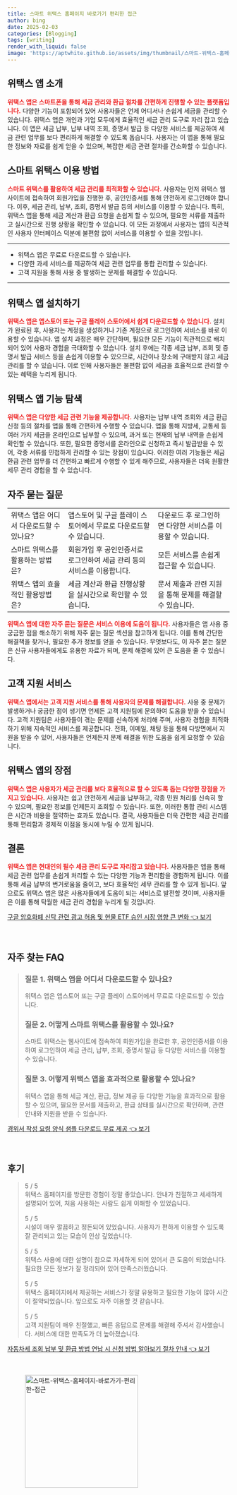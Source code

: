 ```yaml
---
title: 스마트 위택스 홈페이지 바로가기 편리한 접근
author: bing
date: 2025-02-03
categories: [Blogging]
tags: [writing]
render_with_liquid: false
image: 'https://aptwhite.github.io/assets/img/thumbnail/스마트-위택스-홈페이지-바로가기-편리한-접근.webp'
---
```



<h2 id='위택스 앱 소개'>위택스 앱 소개</h2>

<p><b><span style="color: #ee2323;">위택스 앱은 스마트폰을 통해 세금 관리와 환급 절차를 간편하게 진행할 수 있는 플랫폼입니다.</span></b> 다양한 기능이 포함되어 있어 사용자들은 언제 어디서나 손쉽게 세금을 관리할 수 있습니다. 위택스 앱은 개인과 기업 모두에게 효율적인 세금 관리 도구로 자리 잡고 있습니다. 이 앱은 세금 납부, 납부 내역 조회, 증명서 발급 등 다양한 서비스를 제공하여 세금 관련 업무를 보다 편리하게 해결할 수 있도록 돕습니다. 사용자는 이 앱을 통해 필요한 정보와 자료를 쉽게 얻을 수 있으며, 복잡한 세금 관련 절차를 간소화할 수 있습니다.</p>

<h2 id='스마트 위택스 이용 방법'>스마트 위택스 이용 방법</h2>

<p><b><span style="color: #ee2323;">스마트 위택스를 활용하여 세금 관리를 최적화할 수 있습니다.</span></b> 사용자는 먼저 위택스 웹사이트에 접속하여 회원가입을 진행한 후, 공인인증서를 통해 안전하게 로그인해야 합니다. 이후, 세금 관리, 납부, 조회, 증명서 발급 등의 서비스를 이용할 수 있습니다. 특히, 위택스 앱을 통해 세금 계산과 환급 요청을 손쉽게 할 수 있으며, 필요한 서류를 제출하고 실시간으로 진행 상황을 확인할 수 있습니다. 이 모든 과정에서 사용자는 앱의 직관적인 사용자 인터페이스 덕분에 불편함 없이 서비스를 이용할 수 있을 것입니다.</p>

<hr />

<ul>
    <li>위택스 앱은 무료로 다운로드할 수 있습니다.</li>
    <li>다양한 과세 서비스를 제공하여 세금 관련 업무를 통합 관리할 수 있습니다.</li>
    <li>고객 지원을 통해 사용 중 발생하는 문제를 해결할 수 있습니다.</li>
</ul>

<hr />

<h2 id='위택스 앱 설치하기'>위택스 앱 설치하기</h2>

<p><b><span style="color: #ee2323;">위택스 앱은 앱스토어 또는 구글 플레이 스토어에서 쉽게 다운로드할 수 있습니다.</span></b> 설치가 완료된 후, 사용자는 계정을 생성하거나 기존 계정으로 로그인하여 서비스를 바로 이용할 수 있습니다. 앱 설치 과정은 매우 간단하며, 필요한 모든 기능이 직관적으로 배치되어 있어 사용자 경험을 극대화할 수 있습니다. 설치 후에는 각종 세금 납부, 조회 및 증명서 발급 서비스 등을 손쉽게 이용할 수 있으므로, 시간이나 장소에 구애받지 않고 세금 관리를 할 수 있습니다. 이로 인해 사용자들은 불편함 없이 세금을 효율적으로 관리할 수 있는 혜택을 누리게 됩니다.</p>

<h2 id='위택스 앱 기능 탐색'>위택스 앱 기능 탐색</h2>

<p><b><span style="color: #ee2323;">위택스 앱은 다양한 세금 관련 기능을 제공합니다.</span></b> 사용자는 납부 내역 조회와 세금 환급 신청 등의 절차를 앱을 통해 간편하게 수행할 수 있습니다. 앱을 통해 지방세, 교통세 등 여러 가지 세금을 온라인으로 납부할 수 있으며, 과거 또는 현재의 납부 내역을 손쉽게 확인할 수 있습니다. 또한, 필요한 증명서를 온라인으로 신청하고 즉시 발급받을 수 있어, 각종 서류를 민첩하게 관리할 수 있는 장점이 있습니다. 이러한 여러 기능들은 세금 환급 관련 업무를 더 간편하고 빠르게 수행할 수 있게 해주므로, 사용자들은 더욱 원활한 세무 관리 경험을 할 수 있습니다.</p>

<h2 id='자주 묻는 질문'>자주 묻는 질문</h2>

<table>
    <tr>
        <td>위택스 앱은 어디서 다운로드할 수 있나요?</td>
        <td>앱스토어 및 구글 플레이 스토어에서 무료로 다운로드할 수 있습니다.</td>
        <td>다운로드 후 로그인하면 다양한 서비스를 이용할 수 있습니다.</td>
    </tr>
    <tr>
        <td>스마트 위택스를 활용하는 방법은?</td>
        <td>회원가입 후 공인인증서로 로그인하여 세금 관리 등의 서비스를 이용합니다.</td>
        <td>모든 서비스를 손쉽게 접근할 수 있습니다.</td>
    </tr>
    <tr>
        <td>위택스 앱의 효율적인 활용방법은?</td>
        <td>세금 계산과 환급 진행상황을 실시간으로 확인할 수 있습니다.</td>
        <td>문서 제출과 관련 지원을 통해 문제를 해결할 수 있습니다.</td>
    </tr>
</table>

<p><b><span style="color: #ee2323;">위택스 앱에 대한 자주 묻는 질문은 서비스 이용에 도움이 됩니다.</span></b> 사용자들은 앱 사용 중 궁금한 점을 해소하기 위해 자주 묻는 질문 섹션을 참고하게 됩니다. 이를 통해 간단한 해결책을 찾거나, 필요한 추가 정보를 얻을 수 있습니다. 무엇보다도, 이 자주 묻는 질문은 신규 사용자들에게도 유용한 자료가 되며, 문제 해결에 있어 큰 도움을 줄 수 있습니다.</p>

<h2 id='고객 지원 서비스'>고객 지원 서비스</h2>

<p><b><span style="color: #ee2323;">위택스 앱에서는 고객 지원 서비스를 통해 사용자의 문제를 해결합니다.</span></b> 사용 중 문제가 발생하거나 궁금한 점이 생기면 언제든 고객 지원팀에 문의하여 도움을 받을 수 있습니다. 고객 지원팀은 사용자들이 겪는 문제를 신속하게 처리해 주며, 사용자 경험을 최적화하기 위해 지속적인 서비스를 제공합니다. 전화, 이메일, 채팅 등을 통해 다방면에서 지원을 받을 수 있어, 사용자들은 언제든지 문제 해결을 위한 도움을 쉽게 요청할 수 있습니다.</p>

<h2 id='위택스 앱의 장점'>위택스 앱의 장점</h2>

<p><b><span style="color: #ee2323;">위택스 앱은 사용자가 세금 관리를 보다 효율적으로 할 수 있도록 돕는 다양한 장점을 가지고 있습니다.</span></b> 사용자는 쉽고 안전하게 세금을 납부하고, 각종 민원 처리를 신속히 할 수 있으며, 필요한 정보를 언제든지 조회할 수 있습니다. 또한, 이러한 통합 관리 시스템은 시간과 비용을 절약하는 효과도 있습니다. 결국, 사용자들은 더욱 간편한 세금 관리를 통해 편리함과 경제적 이점을 동시에 누릴 수 있게 됩니다.</p>

<h2 id='결론'>결론</h2>

<p><b><span style="color: #ee2323;">위택스 앱은 현대인의 필수 세금 관리 도구로 자리잡고 있습니다.</span></b> 사용자들은 앱을 통해 세금 관련 업무를 손쉽게 처리할 수 있는 다양한 기능과 편리함을 경험하게 됩니다. 이를 통해 세금 납부의 번거로움을 줄이고, 보다 효율적인 세무 관리를 할 수 있게 됩니다. 앞으로도 위택스 앱은 많은 사용자들에게 도움이 되는 서비스로 발전할 것이며, 사용자들은 이를 통해 탁월한 세금 관리 경험을 누리게 될 것입니다.</p>


<p><a class="click-button" title="구글 암호화폐 신탁 관련 광고 허용 및 현물 ETF 승인 시장 영향 큰 변화" href="https://aptwhite.github.io/posts/%EA%B5%AC%EA%B8%80-%EC%95%94%ED%98%B8%ED%99%94%ED%8F%90-%EC%8B%A0%ED%83%81-%EA%B4%80%EB%A0%A8-%EA%B4%91%EA%B3%A0-%ED%97%88%EC%9A%A9-%EB%B0%8F-%ED%98%84%EB%AC%BC-ETF-%EC%8A%B9%EC%9D%B8-%EC%8B%9C%EC%9E%A5-%EC%98%81%ED%96%A5-%ED%81%B0-%EB%B3%80%ED%99%94/" rel="dofollow">구글 암호화폐 신탁 관련 광고 허용 및 현물 ETF 승인 시장 영향 큰 변화 👈 보기</a></p><br>
<h2 id='자주_찾는_FAQ'>자주 찾는 FAQ</h2>
<div itemscope="" itemtype="https://schema.org/FAQPage"> 
<blockquote> 
<div itemscope="" itemprop="mainEntity" itemtype="https://schema.org/Question"> 
<h3 itemprop="name">질문 1. 위택스 앱을 어디서 다운로드할 수 있나요?</h3> 
<div itemscope="" itemprop="acceptedAnswer" itemtype="https://schema.org/Answer"> 
<span itemprop="text"> 
<p>위택스 앱은 앱스토어 또는 구글 플레이 스토어에서 무료로 다운로드할 수 있습니다.</p> 
</span> 
</div> 
</div> 
<div itemscope="" itemprop="mainEntity" itemtype="https://schema.org/Question"> 
<h3 itemprop="name">질문 2. 어떻게 스마트 위택스를 활용할 수 있나요?</h3> 
<div itemscope="" itemprop="acceptedAnswer" itemtype="https://schema.org/Answer"> 
<span itemprop="text"> 
<p>스마트 위택스는 웹사이트에 접속하여 회원가입을 완료한 후, 공인인증서를 이용하여 로그인하여 세금 관리, 납부, 조회, 증명서 발급 등 다양한 서비스를 이용할 수 있습니다.</p> 
</span> 
</div> 
</div> 
<div itemscope="" itemprop="mainEntity" itemtype="https://schema.org/Question"> 
<h3 itemprop="name">질문 3. 어떻게 위택스 앱을 효과적으로 활용할 수 있나요?</h3> 
<div itemscope="" itemprop="acceptedAnswer" itemtype="https://schema.org/Answer"> 
<span itemprop="text"> 
<p>위택스 앱을 통해 세금 계산, 환급, 정보 제공 등 다양한 기능을 효과적으로 활용할 수 있으며, 필요한 문서를 제출하고, 환급 상태를 실시간으로 확인하며, 관련 안내와 지원을 받을 수 있습니다.</p> 
</span> 
</div> 
</div> 
</blockquote> 
</div>
<p><a class="click-button" title="경위서 작성 요령 양식 샘플 다운로드 무료 제공" href="https://aptwhite.github.io/posts/%EA%B2%BD%EC%9C%84%EC%84%9C-%EC%9E%91%EC%84%B1-%EC%9A%94%EB%A0%B9-%EC%96%91%EC%8B%9D-%EC%83%98%ED%94%8C-%EB%8B%A4%EC%9A%B4%EB%A1%9C%EB%93%9C-%EB%AC%B4%EB%A3%8C-%EC%A0%9C%EA%B3%B5/" rel="dofollow">경위서 작성 요령 양식 샘플 다운로드 무료 제공 👈 보기</a></p><br>
<h2 id='후기'>후기</h2>
<div itemscope itemtype="https://schema.org/Product">
  <blockquote>
  <div itemprop="review" itemscope itemtype="https://schema.org/Review">
      <div itemprop="reviewRating" itemscope itemtype="https://schema.org/Rating"> <span itemprop="ratingValue">5</span> / <span itemprop="bestRating">5</span> </div>
      <span itemprop="reviewBody">위택스 홈페이지를 방문한 경험이 정말 좋았습니다. 안내가 친절하고 세세하게 설명되어 있어, 처음 사용하는 사람도 쉽게 이해할 수 있었습니다.</span>
  </div>
  <br>
  <div itemprop="review" itemscope itemtype="https://schema.org/Review">
      <div itemprop="reviewRating" itemscope itemtype="https://schema.org/Rating"> <span itemprop="ratingValue">5</span> / <span itemprop="bestRating">5</span> </div>
      <span itemprop="reviewBody">시설이 매우 깔끔하고 정돈되어 있었습니다. 사용자가 편하게 이용할 수 있도록 잘 관리되고 있는 모습이 인상 깊었습니다.</span>
  </div>
  <br>
  <div itemprop="review" itemscope itemtype="https://schema.org/Review">
      <div itemprop="reviewRating" itemscope itemtype="https://schema.org/Rating"> <span itemprop="ratingValue">5</span> / <span itemprop="bestRating">5</span> </div>
      <span itemprop="reviewBody">위택스 사용에 대한 설명이 참으로 자세하게 되어 있어서 큰 도움이 되었습니다. 필요한 모든 정보가 잘 정리되어 있어 만족스러웠습니다.</span>
  </div>
  <br>
  <div itemprop="review" itemscope itemtype="https://schema.org/Review">
      <div itemprop="reviewRating" itemscope itemtype="https://schema.org/Rating"> <span itemprop="ratingValue">5</span> / <span itemprop="bestRating">5</span> </div>
      <span itemprop="reviewBody">위택스 홈페이지에서 제공하는 서비스가 정말 유용하고 필요한 기능이 많아 시간이 절약되었습니다. 앞으로도 자주 이용할 것 같습니다.</span>
  </div>
  <br>
  <div itemprop="review" itemscope itemtype="https://schema.org/Review">
      <div itemprop="reviewRating" itemscope itemtype="https://schema.org/Rating"> <span itemprop="ratingValue">5</span> / <span itemprop="bestRating">5</span> </div>
      <span itemprop="reviewBody">고객 지원팀이 매우 친절했고, 빠른 응답으로 문제를 해결해 주셔서 감사했습니다. 서비스에 대한 만족도가 더 높아졌습니다.</span>
  </div>
  </blockquote>
</div>
<p><a class="click-button" title="자동차세 조회 납부 및 환급 방법 연납 시 신청 방법 알아보기 절차 안내" href="https://aptwhite.github.io/posts/%EC%9E%90%EB%8F%99%EC%B0%A8%EC%84%B8-%EC%A1%B0%ED%9A%8C-%EB%82%A9%EB%B6%80-%EB%B0%8F-%ED%99%98%EA%B8%89-%EB%B0%A9%EB%B2%95-%EC%97%B0%EB%82%A9-%EC%8B%9C-%EC%8B%A0%EC%B2%AD-%EB%B0%A9%EB%B2%95-%EC%95%8C%EC%95%84%EB%B3%B4%EA%B8%B0-%EC%A0%88%EC%B0%A8-%EC%95%88%EB%82%B4/" rel="dofollow">자동차세 조회 납부 및 환급 방법 연납 시 신청 방법 알아보기 절차 안내 👈 보기</a></p><br>
<figure class="image"><img src="https://aptwhite.github.io/assets/img/thumbnail/스마트-위택스-홈페이지-바로가기-편리한-접근.webp" alt="스마트-위택스-홈페이지-바로가기-편리한-접근" width="256" height="256"></figure>